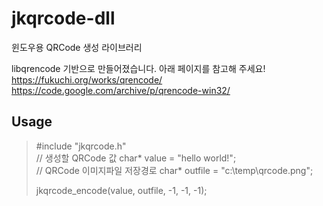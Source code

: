 # jkqrcode-dll
윈도우용 QRCode 생성 라이브러리  

libqrencode 기반으로 만들어졌습니다. 아래 페이지를 참고해 주세요!  
https://fukuchi.org/works/qrencode/  
https://code.google.com/archive/p/qrencode-win32/  
  
    
      
  
  
  
## Usage  
> #include "jkqrcode.h"  
> // 생성할 QRCode 값
> char* value = "hello world!";  
> // QRCode 이미지파일 저장경로
> char* outfile = "c:\\temp\\qrcode.png";  
>
> jkqrcode_encode(value, outfile, -1, -1, -1);  
